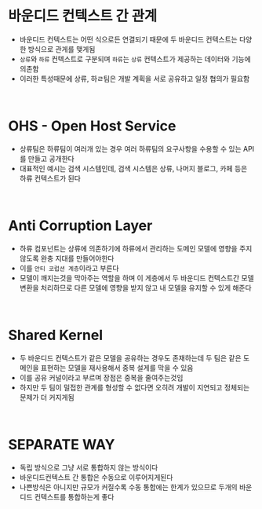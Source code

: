 # 바운디드 컨텍스트 간 관계

- 바운디드 컨텍스트는 어떤 식으로든 연결되기 때문에 두 바운디드 컨텍스트는 다양한 방식으로 관게를 맺게됨
- `상류`와 `하류` 컨텍스트로 구분되며 `하류`는 `상류` 컨텍스트가 제공하는 데이터와 기능에 의존함
- 이러한 특성때문에 상류, 하ㄹ팀은 개발 계획을 서로 공유하고 일정 협의가 필요함

<br>

# OHS - Open Host Service

- 상류팀은 하류팀이 여러개 있는 경우 여러 하류팀의 요구사항을 수용할 수 있는 API를 만들고 공개한다
- 대표적인 예시는 검색 시스템인데, 검색 시스템은 상류, 나머지 블로그, 카페 등은 하류 컨텍스트가 된다

<br>

# Anti Corruption Layer

- 하류 컴포넌트는 상류에 의존하기에 하류에서 관리하는 도메인 모델에 영향을 주지 않도록 완충 지대를 만들어야한다
- 이를 `안티 코럽션 계층`이라고 부른다
- 모델이 깨지는것을 막아주는 역할을 하며 이 게층에서 두 바운디드 컨텍스트간 모델 변환을 처리하므로 다른 모델에 영향을 받지 않고 내 모델을 유지할 수 있게 해준다

<br>

# Shared Kernel

- 두 바운디드 컨텍스트가 같은 모델을 공유하는 경우도 존재하는데 두 팀은 같은 도메인을 표현하는 모델을 재사용해서 중복 설게를 막을 수 있음
- 이를 공유 커널이라고 부르며 장점은 중복을 줄여주는것임
- 하지만 두 팀이 밀접한 관계를 형성할 수 없다면 오히려 개발이 지연되고 정체되는 문제가 더 커지게됨

<br>

# SEPARATE WAY

- 독립 방식으로 그냥 서로 통합하지 않는 방식이다
- 바운디드컨텍스트 간 통합은 수동으로 이루어지게된다
- 나쁜방식은 아니지만 규모가 커질수록 수동 통합에는 한계가 있으므로 두개의 바운디드 컨텍스트를 통합하는게 좋다
